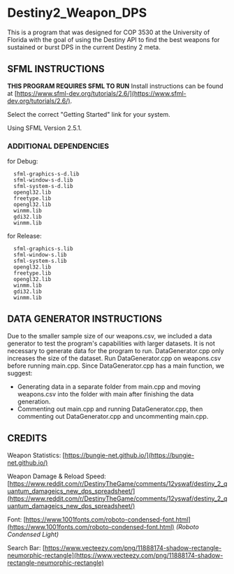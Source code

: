 # Destiny2_Weapon_DPS
This is a program that was designed for COP 3530 at the University of Florida with the goal of using the Destiny API to find the best weapons for sustained or burst DPS in the current Destiny 2 meta.

## SFML INSTRUCTIONS
**THIS PROGRAM REQUIRES SFML TO RUN**
Install instructions can be found at [https://www.sfml-dev.org/tutorials/2.6/](https://www.sfml-dev.org/tutorials/2.6/).
  
Select the correct "Getting Started" link for your system.
  
Using SFML Version 2.5.1.

### ADDITIONAL DEPENDENCIES
for Debug:
    
      sfml-graphics-s-d.lib	
      sfml-window-s-d.lib
      sfml-system-s-d.lib
      opengl32.lib
      freetype.lib
      opengl32.lib
      winmm.lib
      gdi32.lib
      winmm.lib
      
for Release:

      sfml-graphics-s.lib	
      sfml-window-s.lib
      sfml-system-s.lib
      opengl32.lib
      freetype.lib
      opengl32.lib
      winmm.lib
      gdi32.lib
      winmm.lib

## DATA GENERATOR INSTRUCTIONS
Due to the smaller sample size of our weapons.csv, we included a data generator to test the program's capabilities with larger datasets. It is not necessary to generate data for the program to run. DataGenerator.cpp only increases the size of the dataset.
Run DataGenerator.cpp on weapons.csv before running main.cpp.
Since DataGenerator.cpp has a main function, we suggest:
- Generating data in a separate folder from main.cpp and moving weapons.csv into the folder with main after finishing the data generation.
- Commenting out main.cpp and running DataGenerator.cpp, then commenting out DataGenerator.cpp and uncommenting main.cpp.

## CREDITS
Weapon Statistics: [https://bungie-net.github.io/](https://bungie-net.github.io/)

Weapon Damage & Reload Speed: [https://www.reddit.com/r/DestinyTheGame/comments/12yswaf/destiny_2_quantum_damageics_new_dps_spreadsheet/](https://www.reddit.com/r/DestinyTheGame/comments/12yswaf/destiny_2_quantum_damageics_new_dps_spreadsheet/)

Font: [https://www.1001fonts.com/roboto-condensed-font.html](https://www.1001fonts.com/roboto-condensed-font.html) *(Roboto Condensed Light)*

Search Bar: [https://www.vecteezy.com/png/11888174-shadow-rectangle-neumorphic-rectangle](https://www.vecteezy.com/png/11888174-shadow-rectangle-neumorphic-rectangle)
